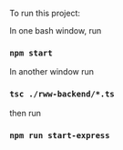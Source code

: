 
To run this project:

In one bash window, run
### `npm start`

In another window run 
### `tsc ./rww-backend/*.ts`
then run
### `npm run start-express`

